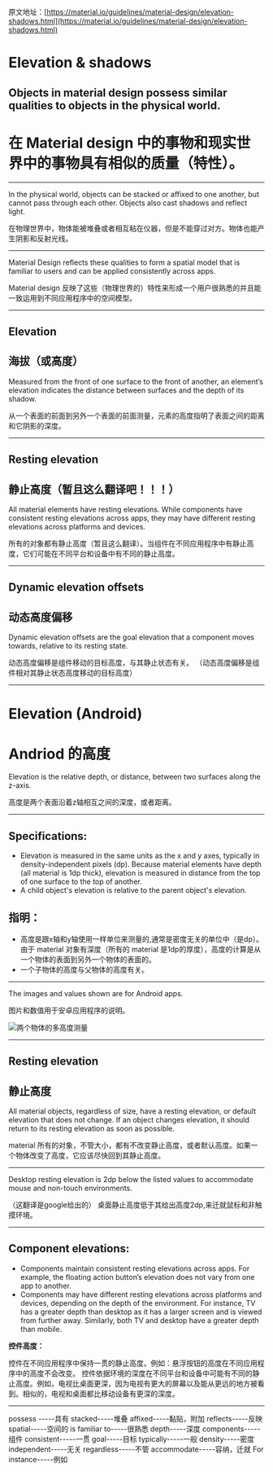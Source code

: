 原文地址：[https://material.io/guidelines/material-design/elevation-shadows.html](https://material.io/guidelines/material-design/elevation-shadows.html)

# Elevation & shadows #

## Objects in material design possess similar qualities to objects in the physical world. ##
# 在 Material design 中的事物和现实世界中的事物具有相似的质量（特性）。 #

-----------------------------------------------

In the physical world, objects can be stacked or affixed to one another, but cannot pass through each other. Objects also cast shadows and reflect light.

在物理世界中，物体能被堆叠或者相互粘在仪器，但是不能穿过对方。物体也能产生阴影和反射光线。

----------------------------------------------

Material Design reflects these qualities to form a spatial model that is familiar to users and can be applied consistently across apps.

Material design 反映了这些（物理世界的）特性来形成一个用户很熟悉的并且能一致运用到不同应用程序中的空间模型。

----------------------------------------------

## Elevation ##
## 海拔（或高度） ##

Measured from the front of one surface to the front of another, an element’s elevation indicates the distance between surfaces and the depth of its shadow.

从一个表面的前面到另外一个表面的前面测量，元素的高度指明了表面之间的距离和它阴影的深度。

---------------------------------------------

## Resting elevation ##
## 静止高度（暂且这么翻译吧！！！） ##

All material elements have resting elevations. While components have consistent resting elevations across apps, they may have different resting elevations across platforms and devices.

所有的对象都有静止高度（暂且这么翻译）。当组件在不同应用程序中有静止高度，它们可能在不同平台和设备中有不同的静止高度。

---------------------------------------------------

## Dynamic elevation offsets ##
## 动态高度偏移 ##

Dynamic elevation offsets are the goal elevation that a component moves towards, relative to its resting state.

动态高度偏移是组件移动的目标高度，与其静止状态有关。
（动态高度偏移是组件相对其静止状态高度移动的目标高度）

---------------------------------------------------

# Elevation (Android) #
# Andriod 的高度 #

Elevation is the relative depth, or distance, between two surfaces along the z-axis.

高度是两个表面沿着z轴相互之间的深度，或者距离。

-----------------------------------------

**Specifications:**
- 
- Elevation is measured in the same units as the x and y axes, typically in density-independent pixels (dp). Because material elements have depth (all material is 1dp thick), elevation is measured in distance from the top of one surface to the top of another.
- A child object's elevation is relative to the parent object's elevation.

**指明：**
-
- 高度是跟x轴和y轴使用一样单位来测量的,通常是密度无关的单位中（是dp）。由于 material 对象有深度（所有的 material 是1dp的厚度），高度的计算是从一个物体的表面到另外一个物体的表面的。
- 一个子物体的高度与父物体的高度有关。

---------------------------------------------------

The images and values shown are for Android apps.

图片和数值用于安卓应用程序的说明。

![两个物体的多高度测量](https://storage.googleapis.com/material-design/publish/material_v_12/assets/0B6Okdz75tqQsTVdGcm1LX0dVeGM/whatismaterial-3d-elevation1.png)

--------------------------------------------------

## Resting elevation ##
## 静止高度 ##

All material objects, regardless of size, have a resting elevation, or default elevation that does not change. If an object changes elevation, it should return to its resting elevation as soon as possible.

material 所有的对象，不管大小，都有不改变静止高度，或者默认高度。如果一个物体改变了高度，它应该尽快回到其静止高度。

-------------------------------------------------

Desktop resting elevation is 2dp below the listed values to accommodate mouse and non-touch environments.

（这翻译是google给出的）
桌面静止高度低于其给出高度2dp,来迁就鼠标和非触摸环境。

-------------------------------------------------

**Component elevations:**
- 
- Components maintain consistent resting elevations across apps. For example, the floating action button’s elevation does not vary from one app to another.
- Components may have different resting elevations across platforms and devices, depending on the depth of the environment. For instance, TV has a greater depth than desktop as it has a larger screen and is viewed from further away. Similarly, both TV and desktop have a greater depth than mobile.

**控件高度：**

控件在不同应用程序中保持一贯的静止高度。例如：悬浮按钮的高度在不同应用程序中的高度不会改变。
控件依据环境的深度在不同平台和设备中可能有不同的静止高度。例如，电视比桌面更深，因为电视有更大的屏幕以及能从更远的地方被看到。相似的，电视和桌面都比移动设备有更深的深度。

----------------------------------------------------
possess -----具有
stacked-----堆叠
affixed-----黏贴，附加
reflects-----反映
spatial-----空间的
is familiar to-----很熟悉
depth-----深度
components-----组件
consistent-----一贯
goal-----目标
typically-----一般
density-----密度
independent-----无关
regardless-----不管
accommodate-----容纳，迁就
For instance-----例如